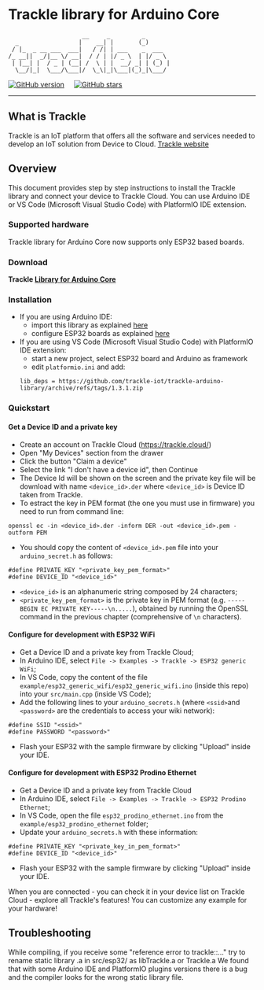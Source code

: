 # Trackle library for Arduino Core

````
                     __     _         _ 
  _                 |    __| |       (_)   
 / |_  _ __ ___  ___|   / /| | ___    _  ___  
/_ __||  _/|__ \/ __|  / / | |/ _ \  | |/ _ \ 
 | |__| |  / _ | (__| /  \ | |  __/ _| | (_) |
  \__/|_|  \___/\___|/  \_\|_|\___|(_)_|\___/
````


[![GitHub version](https://img.shields.io/badge/version-v1.3.1-blue)](https://github.com/trackle-iot/trackle-arduino-library/releases/latest) &nbsp; &nbsp;
[![GitHub stars](https://img.shields.io/github/stars/trackle-iot/trackle-arduino-library?style=social)](https://github.com/trackle-iot/trackle-arduino-library/stargazers) 
__________

## What is Trackle

Trackle is an IoT platform that offers all the software and services needed to develop an IoT solution from Device to Cloud. [Trackle website](https://www.trackle.io)

## Overview
This document provides step by step instructions to install the Trackle library and connect your device to Trackle Cloud.
You can use Arduino IDE or VS Code (Microsoft Visual Studio Code) with PlatformIO IDE extension.

### Supported hardware
Trackle library for Arduino Core now supports only ESP32 based boards.

### Download
**Trackle [Library for Arduino Core](https://github.com/trackle-iot/trackle-arduino-library/releases/latest)**

### Installation
* If you are using Arduino IDE:
  * import this library as explained [here](http://arduino.cc/en/guide/libraries)
  * configure ESP32 boards as explained [here](https://github.com/espressif/arduino-esp32/blob/master/docs/arduino-ide/boards_manager.md)
* If you are using VS Code (Microsoft Visual Studio Code) with PlatformIO IDE extension:
  * start a new project, select ESP32 board and Arduino as framework
  * edit ```platformio.ini``` and add:
  ```
  lib_deps = https://github.com/trackle-iot/trackle-arduino-library/archive/refs/tags/1.3.1.zip
  ```

### Quickstart
#### Get a Device ID and a private key
* Create an account on Trackle Cloud (https://trackle.cloud/)
* Open "My Devices" section from the drawer
* Click the button "Claim a device"
* Select the link "I don't have a device id", then Continue
* The Device Id will be shown on the screen and the private key file will be download with name ```<device_id>.der``` where ```<device_id>``` is Device ID taken from Trackle.
* To estract the key in PEM format (the one you must use in firmware) you need to run from command line:
```` 
openssl ec -in <device_id>.der -inform DER -out <device_id>.pem -outform PEM
```` 
* You should copy the content of ```<device_id>.pem``` file into your ```arduino_secret.h``` as follows:
```
#define PRIVATE_KEY "<private_key_pem_format>"
#define DEVICE_ID "<device_id>"
```
* ```<device_id>``` is an alphanumeric string composed by 24 characters;
* ```<private_key_pem_format>``` is the private key in PEM format (e.g. ```-----BEGIN EC PRIVATE KEY-----\n.....```), obtained by running the OpenSSL command in the previous chapter (comprehensive of ```\n``` characters).  
 
#### Configure for development with ESP32 WiFi

* Get a Device ID and a private key from Trackle Cloud;
* In Arduino IDE, select ```File -> Examples -> Trackle -> ESP32 generic WiFi```;
* In VS Code, copy the content of the file ```example/esp32_generic_wifi/esp32_generic_wifi.ino``` (inside this repo) into your ```src/main.cpp``` (inside VS Code);
* Add the following lines to your ```arduino_secrets.h``` (where ```<ssid>```and ```<password>``` are the credentials to access your wiki network):
```` 
#define SSID "<ssid>"
#define PASSWORD "<password>"
```` 
* Flash your ESP32 with the sample firmware by clicking "Upload" inside your IDE.

#### Configure for development with ESP32 Prodino Ethernet

* Get a Device ID and a private key from Trackle Cloud
* In Arduino IDE, select ```File -> Examples -> Trackle -> ESP32 Prodino Ethernet```;
* In VS Code, open the file ```esp32_prodino_ethernet.ino```  from the ```example/esp32_prodino_ethernet``` folder;
* Update your ```arduino_secrets.h``` with these information:
```` 
#define PRIVATE_KEY "<private_key_in_pem_format>"
#define DEVICE_ID "<device_id>"
```` 
* Flash your ESP32 with the sample firmware by clicking "Upload" inside your IDE.

When you are connected - you can check it in your device list on Trackle Cloud - explore all Trackle's features! You can customize any example for your hardware!

## Troubleshooting
While compiling, if you receive some "reference error to trackle::..." try to rename static library .a in src/esp32/ as libTrackle.a or Trackle.a
We found that with some Arduino IDE and PlatformIO plugins versions there is a bug and the compiler looks for the wrong static library file.
